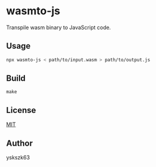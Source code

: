 # wasmto-js

Transpile wasm binary to JavaScript code.

## Usage

```bash
npx wasmto-js < path/to/input.wasm > path/to/output.js
```

## Build

```
make
```

## License

[MIT](LICENSE)

## Author

yskszk63
